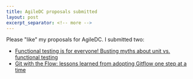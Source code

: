 ```yaml
---
title: AgileDC proposals submitted
layout: post
excerpt_separator: <!-- more -->
---
```


Please "like" my proposals for AgileDC.  I submitted two:

* [Functional testing is for everyone! Busting myths about unit vs. functional testing](http://confengine.com/agiledc-2015/proposal/1305/functional-testing-is-for-everyone-busting-myths-about-unit-vs-functional-testing)
* [Git with the Flow: lessons learned from adopting Gitflow one step at a time](http://confengine.com/agiledc-2015/proposal/1308/git-with-the-flow-lessons-learned-from-adopting-gitflow-one-step-at-a-time)

<!-- more -->